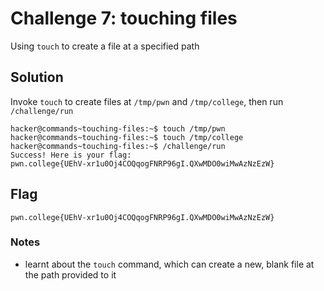 # Challenge 7: touching files
Using `touch` to create a file at a specified path
## Solution
Invoke `touch` to create files at `/tmp/pwn` and `/tmp/college`, then run `/challenge/run`
```
hacker@commands~touching-files:~$ touch /tmp/pwn
hacker@commands~touching-files:~$ touch /tmp/college
hacker@commands~touching-files:~$ /challenge/run
Success! Here is your flag:
pwn.college{UEhV-xr1u0Oj4COQqogFNRP96gI.QXwMDO0wiMwAzNzEzW}
```

## Flag
`pwn.college{UEhV-xr1u0Oj4COQqogFNRP96gI.QXwMDO0wiMwAzNzEzW}`
### Notes
- learnt about the `touch` command, which can create a new, blank file at the path provided to it